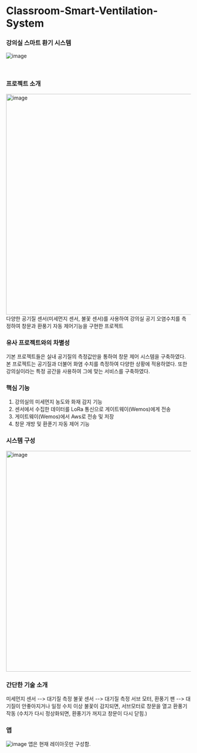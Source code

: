 # Classroom-Smart-Ventilation-System
### 강의실 스마트 환기 시스템

![image](https://github.com/ahastuart/Classroom-Smart-Ventilation-System/assets/117140125/16c51e7d-bb56-47f7-b470-6ab07d39b3c0)

<br>

### 프로젝트 소개
<img width="600" alt="image" src="https://github.com/ahastuart/Classroom-Smart-Ventilation-System/assets/117140125/df9b8f87-252c-416a-a782-d5aeeef371dc">
<br> 
다양한 공기질 센서(미세먼지 센서, 불꽃 센서)를 사용하여 강의실 공기 오염수치를 측정하여 창문과 환풍기 자동 제어기능을 구현한 프로젝트


### 유사 프로젝트와의 차별성
기본 프로젝트들은 실내 공기질의 측정값만을 통하여 창문 제어 시스템을 구축하였다. <br>
본 프로젝트는 공기질과 더불어 화염 수치를 측정하여 다양한 상황에 적용하였다. 또한 강의실이라는 특정 공간을 사용하여 그에 맞는 서비스를 구축하였다.


### 핵심 기능
1. 강의실의 미세먼지 농도와 화재 감지 기능
2. 센서에서 수집한 데이터를 LoRa 통신으로 게이트웨이(Wemos)에게 전송
3. 게이트웨이(Wemos)에서 Aws로 전송 및 저장
4. 창문 개방 및 환푼기 자동 제어 기능


### 시스템 구성
<img width="600" alt="image" src="https://github.com/ahastuart/Classroom-Smart-Ventilation-System/assets/117140125/a4432b6e-a39c-415c-ba42-bcc913b5c8a8">


### 간단한 기술 소개
미세먼지 센서 --> 대기질 측정
불꽃 센서 --> 대기질 측정
서브 모터, 환풍기 팬 --> 대기질이 안좋아지거나 일정 수치 이상 불꽃이 감지되면, 서브모터로 창문을 열고 환풍기 작동 (수치가 다시 정상화되면, 환풍기가 꺼지고 창문이 다시 닫힘.)


### 앱
![image](https://github.com/ahastuart/Classroom-Smart-Ventilation-System/assets/117140125/9a335ddd-d77d-48c7-8ebd-998fccaa4add)
앱은 현재 레이아웃만 구성함.



   
